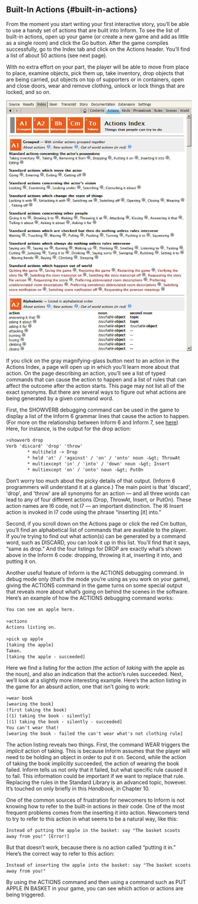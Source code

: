 ## Built-In Actions {#built-in-actions}

From the moment you start writing your first interactive story, you’ll be able to use a handy set of actions that are built into Inform. To see the list of built-in actions, open up your game (or create a new game and add as little as a single room) and click the Go button. After the game compiles successfully, go to the Index tab and click on the Actions header. You’ll find a list of about 50 actions (see next page).

With no extra effort on your part, the player will be able to move from place to place, examine objects, pick them up, take inventory, drop objects that are being carried, put objects on top of supporters or in containers, open and close doors, wear and remove clothing, unlock or lock things that are locked, and so on.

![](../assets/graphics1.jpg)

If you click on the gray magnifying-glass button next to an action in the Actions Index, a page will open up in which you’ll learn more about that action. On the page describing an action, you’ll see a list of typed commands that can cause the action to happen and a list of rules that can affect the outcome after the action starts. This page may not list all of the exact synonyms. But there are several ways to figure out what actions are being generated by a given command word.

First, the SHOWVERB debugging command can be used in the game to display a list of the Inform 6 grammar lines that cause the action to happen. (For more on the relationship between Inform 6 and Inform 7, see [here](../chapter_10_advanced_topics/what_does_inform_6_have_to_do_with_inform_7.md#what-does-inform-6-have-to-do-with-inform-7)) Here, for instance, is the output for the drop action:

```
>showverb drop
Verb 'discard' 'drop' 'throw'
        * multiheld -> Drop
        * held 'at' / 'against' / 'on' / 'onto' noun -&gt; ThrowAt
        * multiexcept 'in' / 'into' / 'down' noun -&gt; Insert
        * multiexcept 'on' / 'onto' noun -&gt; PutOn
```

Don’t worry too much about the picky details of that output. (Inform 6 programmers will understand it at a glance.) The main point is that 'discard', 'drop', and 'throw' are all synonyms for an action — and all three words can lead to any of four different actions (Drop, ThrowAt, Insert, or PutOn). These action names are I6 code, not I7 — an important distinction. The I6 Insert action is invoked in I7 code using the phrase “inserting [it] into.”

Second, if you scroll down on the Actions page or click the red Cm button, you’ll find an alphabetical list of commands that are available to the player. If you’re trying to find out what action(s) can be generated by a command word, such as DISCARD, you can look it up in this list. You’ll find that it says, “same as drop.” And the four listings for DROP are exactly what’s shown above in the Inform 6 code: dropping, throwing it at, inserting it into, and putting it on.

Another useful feature of Inform is the ACTIONS debugging command. In debug mode only (that’s the mode you’re using as you work on your game), giving the ACTIONS command in the game turns on some special output that reveals more about what’s going on behind the scenes in the software. Here’s an example of how the ACTIONS debugging command works:

```
You can see an apple here.

>actions
Actions listing on.

>pick up apple
[taking the apple]
Taken.
[taking the apple - succeeded]
```

Here we find a listing for the action (the action of _taking_ with the apple as the noun), and also an indication that the action’s rules succeeded. Next, we’ll look at a slightly more interesting example. Here’s the action listing in the game for an absurd action, one that isn’t going to work:

```
>wear book
[wearing the book]
(first taking the book)
[(1) taking the book - silently]
[(1) taking the book - silently - succeeded]
You can't wear that!
[wearing the book - failed the can't wear what's not clothing rule]
```

The action listing reveals two things. First, the command WEAR triggers the _implicit_ action of taking. This is because Inform assumes that the player will need to be holding an object in order to put it on. Second, while the action of taking the book implicitly succeeded, the action of wearing the book failed. Inform tells us not only that it failed, but what specific rule caused it to fail. This information could be important if we want to replace that rule. Replacing the rules in the Standard Library is an advanced topic, however. It’s touched on only briefly in this _Handbook,_ in Chapter 10.

One of the common sources of frustration for newcomers to Inform is not knowing how to refer to the built-in actions in their code. One of the most frequent problems comes from the inserting it into action. Newcomers tend to try to refer to this action in what seems to be a natural way, like this:

```inform7
Instead of putting the apple in the basket: say "The basket scoots away from you!" [Error!]
```

But that doesn’t work, because there is no action called “putting it in.” Here’s the correct way to refer to this action:

```inform7
Instead of inserting the apple into the basket: say "The basket scoots away from you!"
```

By using the ACTIONS command and then using a command such as PUT APPLE IN BASKET in your game, you can see which action or actions are being triggered.
